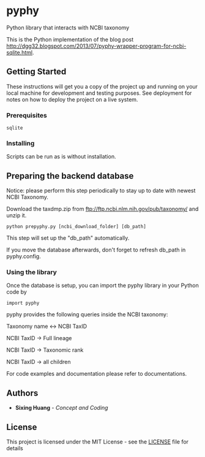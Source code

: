 # pyphy
Python library that interacts with NCBI taxonomy 

This is the Python implementation of the blog post http://dgg32.blogspot.com/2013/07/pyphy-wrapper-program-for-ncbi-sqlite.html.

## Getting Started

These instructions will get you a copy of the project up and running on your local machine for development and testing purposes. See deployment for notes on how to deploy the project on a live system.

### Prerequisites


 
```
sqlite

```

### Installing

Scripts can be run as is without installation.

## Preparing the backend database

Notice: please perform this step periodically to stay up to date with newest NCBI Taxonomy.

Download the taxdmp.zip from ftp://ftp.ncbi.nlm.nih.gov/pub/taxonomy/ and unzip it.

```
python prepyphy.py [ncbi_download_folder] [db_path]
```

This step will set up the "db_path" automatically.

If you move the database afterwards, don't forget to refresh db_path in pyphy.config.


### Using the library

Once the database is setup, you can import the pyphy library in your Python code by

```
import pyphy
```

pyphy provides the following queries inside the NCBI taxonomy:

Taxonomy name <-> NCBI TaxID

NCBI TaxID -> Full lineage

NCBI TaxID -> Taxonomic rank

NCBI TaxID -> all children

For code examples and documentation please refer to documentations.


## Authors

* **Sixing Huang** - *Concept and Coding*

## License

This project is licensed under the MIT License - see the [LICENSE](LICENSE) file for details


